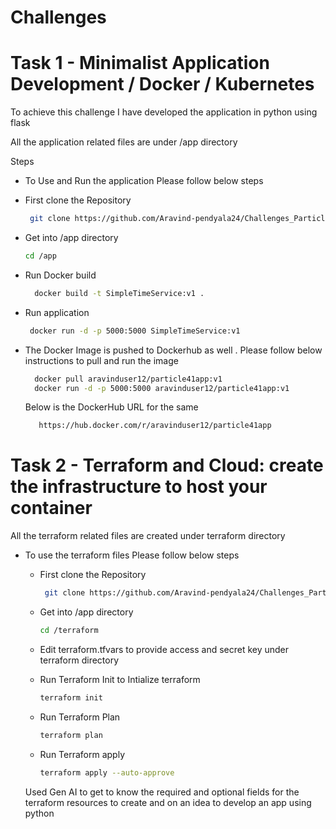 # Challenges

# Task 1 - Minimalist Application Development / Docker / Kubernetes

To achieve this challenge I have developed the application in python using flask

All the application related files are under /app directory

Steps

- To Use and Run the application Please follow below steps
 - First clone the Repository
     
    ```bash
     git clone https://github.com/Aravind-pendyala24/Challenges_Particle41.git
     ```
 - Get into /app directory

    ```bash
    cd /app
     ```
 - Run Docker build

   ```bash
     docker build -t SimpleTimeService:v1 .
     ```
 - Run application

    ```bash
     docker run -d -p 5000:5000 SimpleTimeService:v1
     ```
 - The Docker Image is pushed to Dockerhub as well . Please follow below instructions to pull and run the image

   ```bash
     docker pull aravinduser12/particle41app:v1
     docker run -d -p 5000:5000 aravinduser12/particle41app:v1
     ```
   Below is the DockerHub URL for the same

   ```bash
      https://hub.docker.com/r/aravinduser12/particle41app
     ```

# Task 2 - Terraform and Cloud: create the infrastructure to host your container

All the terraform related files are created under terraform directory

- To use the terraform files Please follow below steps

  - First clone the Repository
     
    ```bash
     git clone https://github.com/Aravind-pendyala24/Challenges_Particle41.git
     ```
  - Get into /app directory

    ```bash
    cd /terraform
     ```
  - Edit terraform.tfvars to provide access and secret key under terraform directory
 
  - Run Terraform Init to Intialize terraform

     ```bash
    terraform init
     ```
  - Run Terraform Plan

     ```bash
    terraform plan
     ```
   - Run Terraform apply

     ```bash
     terraform apply --auto-approve
      ```

  Used Gen AI to get to know the required and optional fields for the terraform resources to create and on an idea to develop an app using python
  
    
   

   
    
